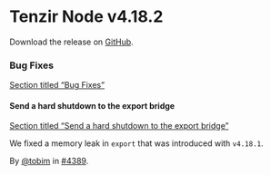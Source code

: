 # Tenzir Node v4.18.2

Download the release on [GitHub](https://github.com/tenzir/tenzir/releases/tag/v4.18.2).

### Bug Fixes

[Section titled “Bug Fixes”](#bug-fixes)

#### Send a hard shutdown to the export bridge

[Section titled “Send a hard shutdown to the export bridge”](#send-a-hard-shutdown-to-the-export-bridge)

We fixed a memory leak in `export` that was introduced with `v4.18.1`.

By [@tobim](https://github.com/tobim) in [#4389](https://github.com/tenzir/tenzir/pull/4389).